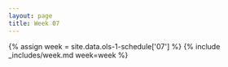 ```yaml
---
layout: page
title: Week 07
---
```

<!-- Any modification of the content should be done in the _data/ols-1-schedule.yaml file -->
{% assign week = site.data.ols-1-schedule['07'] %}
{% include _includes/week.md week=week %}
